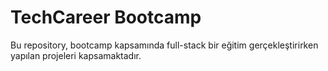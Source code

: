 # TechCareer Bootcamp

Bu repository, bootcamp kapsamında full-stack bir eğitim gerçekleştirirken yapılan projeleri kapsamaktadır.
